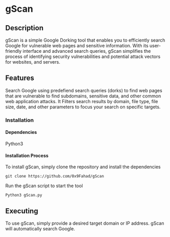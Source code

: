 # gScan
## Description
gScan is a simple Google Dorking tool that enables you to efficiently search Google for vulnerable web pages and sensitive information. With its user-friendly interface and advanced search queries, gScan simplifies the process of identifying security vulnerabilities and potential attack vectors for websites, and servers.

## Features
Search Google using predefiend search queries (dorks) to find web pages that are vulnerable to find subdomains, sensitive data, and other common web application attacks.
It Filters search results by domain, file type, file size, date, and other parameters to focus your search on specific targets.

### Installation
#### Dependencies
Python3

#### Installation Process
To install gScan, simply clone the repository and install the dependencies

```
git clone https://github.com/0x9Fahad/gScan
```
Run the gScan script to start the tool 
```
Python3 gScan.py
```

## Executing
To use gScan, simply provide a desired target domain or IP address. gScan will automatically search Google. 


